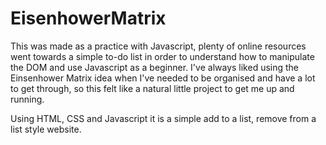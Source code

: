 # EisenhowerMatrix
This was made as a practice with Javascript, plenty of online resources went towards a simple to-do list in order to understand how to manipulate the DOM and use Javascript as a beginner. I've always liked using the Einsenhower Matrix idea when I've needed to be organised and have a lot to get through, so this felt like a natural little project to get me up and running. 

Using HTML, CSS and Javascript it is a simple add to a list, remove from a list style website. 
